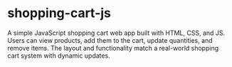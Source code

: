 # shopping-cart-js
A simple JavaScript shopping cart web app built with HTML, CSS, and JS. Users can view products, add them to the cart, update quantities, and remove items. The layout and functionality match a real-world shopping cart system with dynamic updates.
